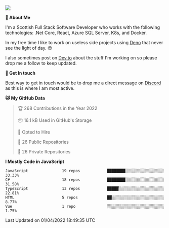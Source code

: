 <img src="https://github.com/jasonhughes94/jasonhughes94/blob/main/header.png?raw=true">

**:tangerine: About Me**

I'm a Scottish Full Stack Software Developer who works with the following technologies: .Net Core, React, Azure SQL Server, K8s, and Docker.

In my free time I like to work on useless side projects using [Deno](https://deno.land/) that never see the light of day. 😊

I also sometimes post on [Dev.to](https://dev.to/jasonhughes94) about the stuff I'm working on so please drop me a follow to keep updated.

**:speech_balloon: Get In touch**

Best way to get in touch would be to drop me a direct message on [Discord](https://discordapp.com/users/206498666976903169) as this is where I am most active.

<!--START_SECTION:waka-->
**🐱 My GitHub Data** 

> 🏆 268 Contributions in the Year 2022
 > 
> 📦 16.1 kB Used in GitHub's Storage 
 > 
> 💼 Opted to Hire
 > 
> 📜 26 Public Repositories 
 > 
> 🔑 26 Private Repositories  
 > 
**I Mostly Code in JavaScript** 

```text
JavaScript               19 repos            ████████░░░░░░░░░░░░░░░░░   33.33% 
C#                       18 repos            ████████░░░░░░░░░░░░░░░░░   31.58% 
TypeScript               13 repos            █████░░░░░░░░░░░░░░░░░░░░   22.81% 
HTML                     5 repos             ██░░░░░░░░░░░░░░░░░░░░░░░   8.77% 
Vue                      1 repo              ░░░░░░░░░░░░░░░░░░░░░░░░░   1.75%

```



 Last Updated on 01/04/2022 18:49:35 UTC
<!--END_SECTION:waka-->
